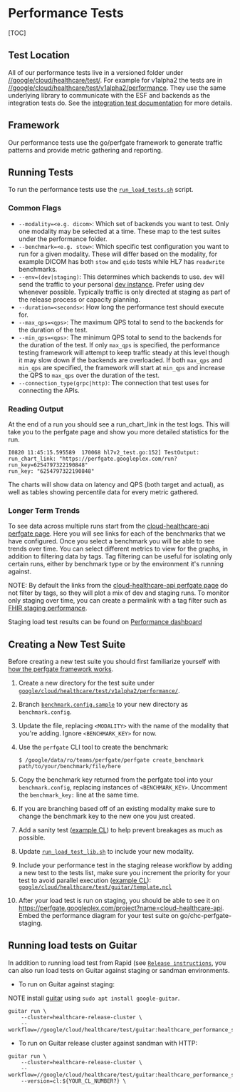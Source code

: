 # Performance Tests

[TOC]

## Test Location

All of our performance tests live in a versioned folder under
[//google/cloud/healthcare/test/](http://google3/google/cloud/healthcare/test/).
For example for v1alpha2 the tests are in
[//google/cloud/healthcare/test/v1alpha2/performance](http://google3/google/cloud/healthcare/test/v1alpha2/performance/).
They use the same underlying library to communicate with the ESF and backends as
the integration tests do. See the
[integration test documentation](integration_tests.md#test-suites) for more
details.

## Framework

Our performance tests use the go/perfgate framework to generate traffic patterns
and provide metric gathering and reporting.

## Running Tests

To run the performance tests use the
[`run_load_tests.sh`](http://google3/google/cloud/healthcare/test/v1alpha2/performance/run_load_test.sh)
script.

### Common Flags

*   `--modality=<e.g. dicom>`: Which set of backends you want to test. Only one
    modality may be selected at a time. These map to the test suites under the
    performance folder.
*   `--benchmark=<e.g. stow>`: Which specific test configuration you want to run
    for a given modality. These will differ based on the modality, for example
    DICOM has both `stow` and `qido` tests while HL7 has `readwrite` benchmarks.
*   `--env=(dev|staging)`: This determines which backends to use. `dev` will
    send the traffic to your personal [dev instance](api.md#dev-instances).
    Prefer using dev whenever possible. Typically traffic is only directed at
    staging as part of the release process or capacity planning.
*   `--duration=<seconds>`: How long the performance test should execute for.
*   `--max_qps=<qps>`: The maximum QPS total to send to the backends for the
    duration of the test.
*   `--min_qps=<qps>`: The minimum QPS total to send to the backends for the
    duration of the test. If only `max_qps` is specified, the performance
    testing framework will attempt to keep traffic steady at this level though
    it may slow down if the backends are overloaded. If both `max_qps` and
    `min_qps` are specified, the framework will start at `min_qps` and increase
    the QPS to `max_qps` over the duration of the test.
*   `--connection_type(grpc|http)`: The connection that test uses for connecting
    the APIs.

### Reading Output

At the end of a run you should see a run_chart_link in the test logs. This will
take you to the perfgate page and show you more detailed statistics for the run.

```
I0820 11:45:15.595589  170068 hl7v2_test.go:152] TestOutput:
run_chart_link: "https://perfgate.googleplex.com/run?run_key=6254797322190848"
run_key: "6254797322190848"
```

The charts will show data on latency and QPS (both target and actual), as well
as tables showing percentile data for every metric gathered.

### Longer Term Trends

To see data across multiple runs start from the
[cloud-healthcare-api perfgate page](https://perfgate.googleplex.com/project?name=cloud-healthcare-api).
Here you will see links for each of the benchmarks that we have configured. Once
you select a benchmark you will be able to see trends over time. You can select
different metrics to view for the graphs, in addition to filtering data by tags.
Tag filtering can be useful for isolating only certain runs, either by benchmark
type or by the environment it's running against.

NOTE: By default the links from the
[cloud-healthcare-api perfgate page](https://perfgate.googleplex.com/project?name=cloud-healthcare-api)
do not filter by tags, so they will plot a mix of dev and staging runs. To
monitor only staging over time, you can create a permalink with a tag filter
such as
[FHIR staging performance](https://perfgate.googleplex.com/benchmark?benchmark_key=4635859303792640&tag=env%3Dstaging).

Staging load test results can be found on
[Performance dashboard](http://g3doc/cloud/healthcare/g3doc/production/performance_dashboard.md)

## Creating a New Test Suite

Before creating a new test suite you should first familiarize yourself with
[how the perfgate framework works](http://g3doc/testing/performance/perfgate/g3doc/guide/how).

1.  Create a new directory for the test suite under
    [`google/cloud/healthcare/test/v1alpha2/performance/`](http://google3/google/cloud/healthcare/test/v1alpha2/performance).
1.  Branch
    [`benchmark.config.sample`](http://google3/google/cloud/healthcare/test/v1alpha2/performance/benchmark.config.sample)
    to your new directory as `benchmark.config`.
1.  Update the file, replacing `<MODALITY>` with the name of the modality that
    you're adding. Ignore `<BENCHMARK_KEY>` for now.
1.  Use the `perfgate` CLI tool to create the benchmark:

    ```shell
    $ /google/data/ro/teams/perfgate/perfgate create_benchmark path/to/your/benchmark/file/here
    ```

1.  Copy the benchmark key returned from the perfgate tool into your
    `benchmark.config`, replacing instances of `<BENCHMARK_KEY>`. Uncomment the
    `benchmark_key:` line at the same time.

1.  If you are branching based off of an existing modality make sure to change
    the benchmark key to the new one you just created.

1.  Add a sanity test ([example CL](http://cl/209422014)) to help prevent
    breakages as much as possible.

1.  Update
    [`run_load_test_lib.sh`](http://google3/google/cloud/healthcare/test/scripts/run_load_test_lib.sh)
    to include your new modality.

1.  Include your performance test in the staging release workflow by adding a
    new test to the tests list, make sure you increment the priority for your
    test to avoid parallel execution ([example CL](http://CL/210097133)):
    [`google/cloud/healthcare/test/guitar/template.ncl`](http://google3/google/cloud/healthcare/test/guitar/template.ncl)

1.  After your load test is run on staging, you should be able to see it on
    https://perfgate.googleplex.com/project?name=cloud-healthcare-api. Embed the
    performance diagram for your test suite on go/chc-perfgate-staging.

## Running load tests on Guitar

In addition to running load test from Rapid (see
[`Release instructions`](http://google3/cloud/healthcare/g3doc/process/release.md),
you can also run load tests on Guitar against staging or sandman environments.

*   To run on Guitar against staging:

NOTE install [guitar](http://go/guitar-cli) using `sudo apt install
google-guitar`.

```shell
guitar run \
    --cluster=healthcare-release-cluster \
    --workflow=//google/cloud/healthcare/test/guitar:healthcare_performance_staging
```

*   To run on Guitar release cluster against sandman with HTTP:

```shell
guitar run \
    --cluster=healthcare-release-cluster \
    --workflow=//google/cloud/healthcare/test/guitar:healthcare_performance_sandman
    --version=cl:${YOUR_CL_NUMBER?} \
```
